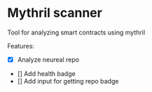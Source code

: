 # Mythril scanner

Tool for analyzing smart contracts using mythril

Features:

- [x] Analyze neureal repo
- [] Add health badge
- [] Add input for getting repo badge
